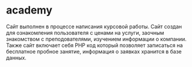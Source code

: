 # academy
Сайт выполнен в процессе написания курсовой работы. Сайт создан для ознакомления пользователя с ценами на услуги, заочным знакомством с преподователями, изучением информации о компании. Также сайт включает себя PHP код который позволяет записаться на бесплатное пробное занятие, информация о заявках хранится в базе данных.
